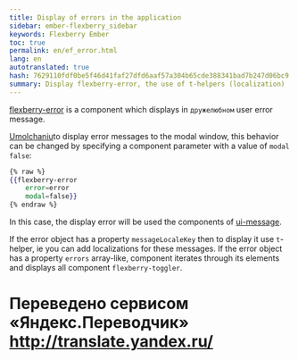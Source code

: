 ```yaml
--- 
title: Display of errors in the application 
sidebar: ember-flexberry_sidebar 
keywords: Flexberry Ember 
toc: true 
permalink: en/ef_error.html 
lang: en 
autotranslated: true 
hash: 7629110fdf0be5f46d41faf27dfd6aaf57a304b65cde388341bad7b247d06bc9 
summary: Display flexberry-error, the use of t-helpers (localization) 
--- 
```


[flexberry-error](https://github.com/Flexberry/ember-flexberry/blob/master/addon/components/flexberry-error.js) is a component which displays in `дружелюбном` user error message. 

[Umolchaniu](https://github.com/Flexberry/ember-flexberry/blob/master/addon/components/flexberry-error.js#L8)to display error messages to the modal window, this behavior can be changed by specifying a component parameter with a value of `modal` `false`: 

```hbs
{% raw %}
{{flexberry-error
    error=error
    modal=false}}
{% endraw %}
``` 

In this case, the display error will be used the components of [ui-message](ef_ui-message.html). 

If the error object has a property `messageLocaleKey` then to display it use `t`-helper, ie you can add localizations for these messages. 
If the error object has a property `errors` array-like, component iterates through its elements and displays all component `flexberry-toggler`. 



 # Переведено сервисом «Яндекс.Переводчик» http://translate.yandex.ru/